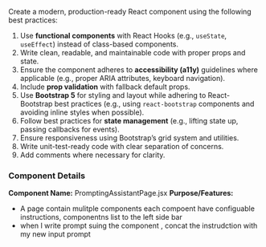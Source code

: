 Create a modern, production-ready React component using the following best practices:

1. Use **functional components** with React Hooks (e.g., `useState`, `useEffect`) instead of class-based components.
2. Write clean, readable, and maintainable code with proper props and state.
3. Ensure the component adheres to **accessibility (a11y)** guidelines where applicable (e.g., proper ARIA attributes, keyboard navigation).
4. Include **prop validation** with  fallback default props.
5. Use **Bootstrap 5** for styling and layout while adhering to React-Bootstrap best practices (e.g., using `react-bootstrap` components and avoiding inline styles when possible).
6. Follow best practices for **state management** (e.g., lifting state up, passing callbacks for events).
7. Ensure responsiveness using Bootstrap’s grid system and utilities.
8. Write unit-test-ready code with clear separation of concerns.
9. Add comments where necessary for clarity.

### Component Details

**Component Name:** PromptingAssistantPage.jsx
**Purpose/Features:** 
- A page contain mulitple components each compoent have configuable instructions, componentns list to the left side bar
- when I write prompt suing the component , concat the instrudction with my new input prompt
  